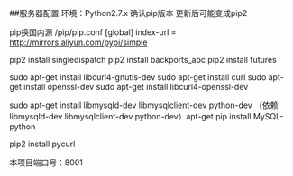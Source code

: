 ##服务器配置
环境：Python2.7.x
确认pip版本 更新后可能变成pip2

pip换国内源
/pip/pip.conf
[global]
index-url = http://mirrors.aliyun.com/pypi/simple


pip2 install singledispatch
pip2 install backports_abc
pip2 install futures


sudo apt-get install libcurl4-gnutls-dev
sudo apt-get install curl
sudo apt-get install openssl-dev
sudo apt-get install libcurl4-openssl-dev

sudo apt-get install libmysqld-dev libmysqlclient-dev python-dev
（依赖 libmysqld-dev libmysqlclient-dev python-dev）apt-get
pip install MySQL-python

pip2 install pycurl

本项目端口号：8001
